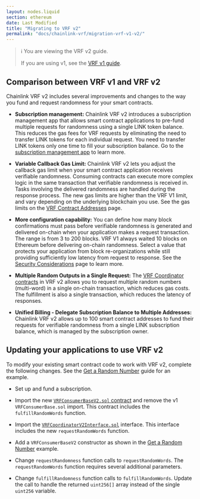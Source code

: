 ```yaml
---
layout: nodes.liquid
section: ethereum
date: Last Modified
title: "Migrating to VRF v2"
permalink: "docs/chainlink-vrf/migration-vrf-v1-v2/"
---
```


> ℹ️ You are viewing the VRF v2 guide.
>
> If you are using v1, see the [VRF v1 guide](/docs/chainlink-vrf/v1/).

## Comparison between VRF v1 and VRF v2

Chainlink VRF v2 includes several improvements and changes to the way you fund and request randomness for your smart contracts.

+ **Subscription management:** Chainlink VRF v2 introduces a subscription management app that allows smart contract applications to pre-fund multiple requests for randomness using a single LINK token balance. This reduces the gas fees for VRF requests by eliminating the need to transfer LINK tokens for each individual request. You need to transfer LINK tokens only one time to fill your subscription balance. Go to the [subscription management app]() to learn more. <!-- TODO: Add URL and url text and maybe reconsider a link to the docs instead-->

+ **Variable Callback Gas Limit:** Chainlink VRF v2 lets you adjust the callback gas limit when your smart contract application receives verifiable randomness. Consuming contracts can execute more complex logic in the same transaction that verifiable randomness is received in. Tasks involving the delivered randomness are handled during the response process. The new gas limits are higher than the VRF V1 limit, and vary depending on the underlying blockchain you use. See the gas limits on the [VRF Contract Addresses](/docs/vrf-contracts) page.

+ **More configuration capability:** You can define how many block confirmations must pass before verifiable randomness is generated and delivered on-chain when your application makes a request transaction. The range is from 3 to 200 blocks. VRF V1 always waited 10 blocks on Ethereum before delivering on-chain randomness. Select a value that protects your application from block re-organizations while still providing sufficiently low latency from request to response. See the [Security Considerations](/docs/vrf-security-considerations/) page to learn more.

+ **Multiple Random Outputs in a Single Request:** The [VRF Coordinator contracts](/docs/vrf-contracts) in VRF v2 allows you to request multiple random numbers (multi-word) in a single on-chain transaction, which reduces gas costs. The fulfillment is also a single transaction, which reduces the latency of responses. <!-- TODO: Add URL and url text -->

+ **Unified Billing - Delegate Subscription Balance to Multiple Addresses:** Chainlink VRF v2 allows up to 100 smart contract addresses to fund their requests for verifiable randomness from a single LINK subscription balance, which is managed by the subscription owner.

## Updating your applications to use VRF v2

To modify your existing smart contract code to work with VRF v2, complete the following changes. See the [Get a Random Number](/docs/get-a-random-number/#example-contract) guide for an example.

- Set up and fund a subscription. <!-- TODO: Add URL and url text -->

- Import the new [`VRFConsumerBaseV2.sol` contract](https://github.com/smartcontractkit/chainlink/blob/develop/contracts/src/v0.8/dev/VRFConsumerBaseV2.sol) and remove the v1 `VRFConsumerBase.sol` import. This contract includes the `fulfillRandomWords` function.

- Import the [`VRFCoordinatorV2Interface.sol`](https://github.com/smartcontractkit/chainlink/blob/develop/contracts/src/v0.8/interfaces/VRFCoordinatorV2Interface.sol) interface. This interface includes the new `requestRandomWords` function.

- Add a `VRFConsumerBaseV2` constructor as shown in the [Get a Random Number](/docs/get-a-random-number/#example-contract) example.

- Change `requestRandomness` function calls to `requestRandomWords`. The `requestRandomWords` function requires several additional parameters.

- Change `fulfillRandomness` function calls to `fulfillRandomWords`. Update the call to handle the returned `uint256[]` array instead of the single `uint256` variable.
